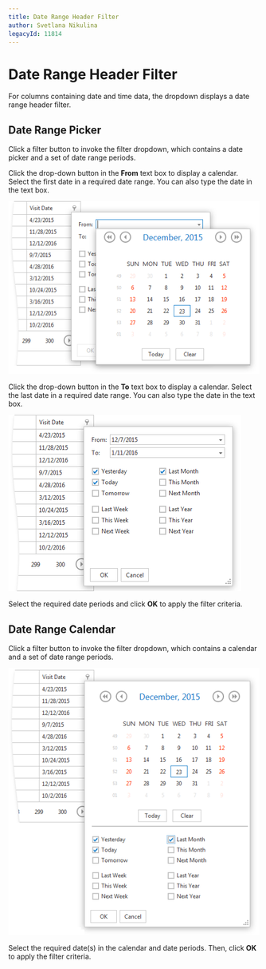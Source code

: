 ```yaml
---
title: Date Range Header Filter
author: Svetlana Nikulina
legacyId: 11814
---
```

# Date Range Header Filter
For columns containing date and time data, the dropdown displays a date range header filter.

## Date Range Picker
Click a filter button to invoke the filter dropdown, which contains a date picker and a set of date range periods.

Click the drop-down button in the **From** text box to display a calendar. Select the first date in a required date range. You can also type the date in the text box.

![Grid_DateRangePicker1](../../../images/img11358.png)

Click the drop-down button in the **To** text box to display a calendar. Select the last date in a required date range. You can also type the date in the text box.

![Grid_DateRangePicker2](../../../images/img11360.png)

Select the required date periods and click **OK** to apply the filter criteria.

## Date Range Calendar
Click a filter button to invoke the filter dropdown, which contains a calendar and a set of date range periods.

![Grid_DateRangeCalendar](../../../images/img11356.png)

Select the required date(s) in the calendar and date periods. Then, click **OK** to apply the filter criteria.